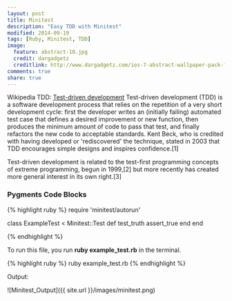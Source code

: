 ```yaml
---
layout: post
title: Minitest
description: "Easy TDD with Minitest"
modified: 2014-09-19
tags: [Ruby, Minitest, TDD]
image:
  feature: abstract-10.jpg
  credit: dargadgetz
  creditlink: http://www.dargadgetz.com/ios-7-abstract-wallpaper-pack-for-iphone-5-and-ipod-touch-retina/
comments: true
share: true  
---
```

Wikipedia TDD:
[Test-driven development](http://en.wikipedia.org/wiki/Test-driven_development) Test-driven development (TDD) is a software development process that relies on the repetition of a very short development cycle: first the developer writes an (initially failing) automated test case that defines a desired improvement or new function, then produces the minimum amount of code to pass that test, and finally refactors the new code to acceptable standards. Kent Beck, who is credited with having developed or 'rediscovered' the technique, stated in 2003 that TDD encourages simple designs and inspires confidence.[1]

Test-driven development is related to the test-first programming concepts of extreme programming, begun in 1999,[2] but more recently has created more general interest in its own right.[3]

### Pygments Code Blocks

{% highlight ruby %}
require 'minitest/autorun'

class ExampleTest < Minitest::Test
  def test_truth
    assert_true
  end
end

{% endhighlight %}


To run this file, you run __ruby example_test.rb__ in the terminal.

{% highlight ruby %}
ruby example_test.rb
{% endhighlight %}


Output:

![Minitest_Output]({{ site.url }}/images/minitest.png)

